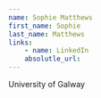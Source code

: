 ```yaml
---
name: Sophie Matthews
first_name: Sophie
last_name: Matthews
links:
	- name: LinkedIn
	absolutle_url:
---
```

University of Galway
